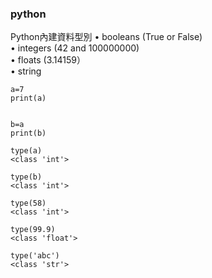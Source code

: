 ### python
Python內建資料型別
• booleans (True or False)  
• integers (42 and 100000000)  
• floats (3.14159）  
• string  

```
a=7
print(a)


b=a
print(b)

type(a) 
<class 'int'>

type(b)
<class 'int'>

type(58)
<class 'int'>

type(99.9)
<class 'float'>

type('abc')
<class 'str'>

```